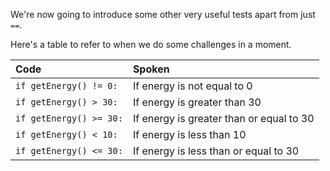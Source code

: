 We're now going to introduce some other very useful tests apart from just `==`.

Here's a table to refer to when we do some challenges in a moment.

| Code | Spoken |
| :- | :- |
| `if getEnergy() != 0:`       | If energy is not equal to 0 | 
| `if getEnergy() > 30:`       | If energy is greater than 30 | 
| `if getEnergy() >= 30:`      | If energy is greater than or equal to 30 | 
|  `if getEnergy() < 10:`       | If energy is less than 10 |
| `if getEnergy() <= 30:`       | If energy is less than or equal to 30 | 
